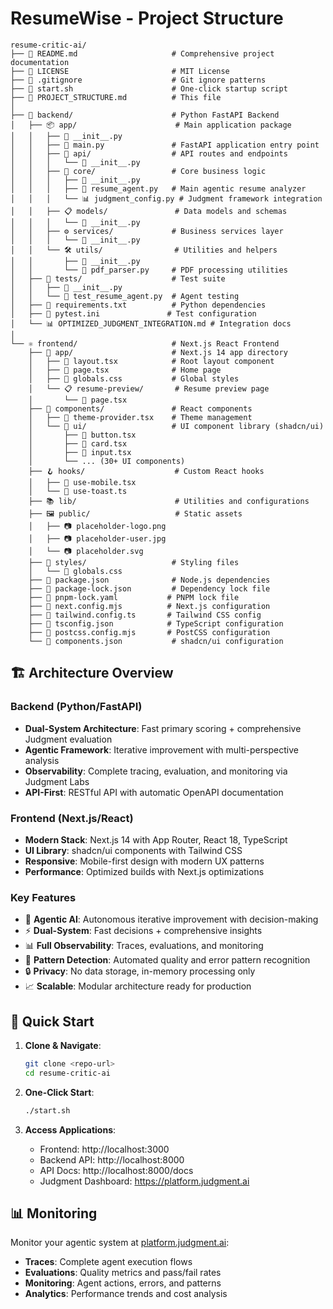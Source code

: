 # ResumeWise - Project Structure

```
resume-critic-ai/
├── 📄 README.md                     # Comprehensive project documentation
├── 📄 LICENSE                       # MIT License
├── 📄 .gitignore                    # Git ignore patterns
├── 🚀 start.sh                      # One-click startup script
├── 📄 PROJECT_STRUCTURE.md          # This file
│
├── 🐍 backend/                      # Python FastAPI Backend
│   ├── 📦 app/                      # Main application package
│   │   ├── 📄 __init__.py          
│   │   ├── 📄 main.py               # FastAPI application entry point
│   │   ├── 🔧 api/                  # API routes and endpoints
│   │   │   └── 📄 __init__.py
│   │   ├── 🧠 core/                 # Core business logic
│   │   │   ├── 📄 __init__.py
│   │   │   ├── 🤖 resume_agent.py   # Main agentic resume analyzer
│   │   │   └── 📊 judgment_config.py # Judgment framework integration
│   │   ├── 📋 models/               # Data models and schemas
│   │   │   └── 📄 __init__.py
│   │   ├── ⚙️ services/             # Business services layer
│   │   │   └── 📄 __init__.py
│   │   └── 🛠️ utils/                # Utilities and helpers
│   │       ├── 📄 __init__.py
│   │       └── 📄 pdf_parser.py     # PDF processing utilities
│   ├── 🧪 tests/                    # Test suite
│   │   ├── 📄 __init__.py
│   │   └── 📄 test_resume_agent.py  # Agent testing
│   ├── 📄 requirements.txt          # Python dependencies
│   ├── 📄 pytest.ini               # Test configuration
│   └── 📊 OPTIMIZED_JUDGMENT_INTEGRATION.md # Integration docs
│
└── ⚛️ frontend/                     # Next.js React Frontend
    ├── 📁 app/                      # Next.js 14 app directory
    │   ├── 📄 layout.tsx            # Root layout component
    │   ├── 📄 page.tsx              # Home page
    │   ├── 📄 globals.css           # Global styles
    │   └── 📋 resume-preview/       # Resume preview page
    │       └── 📄 page.tsx
    ├── 🧩 components/               # React components
    │   ├── 📄 theme-provider.tsx    # Theme management
    │   └── 🎨 ui/                   # UI component library (shadcn/ui)
    │       ├── 📄 button.tsx
    │       ├── 📄 card.tsx
    │       ├── 📄 input.tsx
    │       └── ... (30+ UI components)
    ├── 🪝 hooks/                    # Custom React hooks
    │   ├── 📄 use-mobile.tsx
    │   └── 📄 use-toast.ts
    ├── 📚 lib/                      # Utilities and configurations
    ├── 🖼️ public/                   # Static assets
    │   ├── 📷 placeholder-logo.png
    │   ├── 📷 placeholder-user.jpg
    │   └── 📷 placeholder.svg
    ├── 🎨 styles/                   # Styling files
    │   └── 📄 globals.css
    ├── 📄 package.json              # Node.js dependencies
    ├── 📄 package-lock.json         # Dependency lock file
    ├── 📄 pnpm-lock.yaml           # PNPM lock file
    ├── 📄 next.config.mjs          # Next.js configuration
    ├── 📄 tailwind.config.ts       # Tailwind CSS config
    ├── 📄 tsconfig.json            # TypeScript configuration
    ├── 📄 postcss.config.mjs       # PostCSS configuration
    └── 📄 components.json           # shadcn/ui configuration
```

## 🏗️ Architecture Overview

### **Backend (Python/FastAPI)**
- **Dual-System Architecture**: Fast primary scoring + comprehensive Judgment evaluation
- **Agentic Framework**: Iterative improvement with multi-perspective analysis  
- **Observability**: Complete tracing, evaluation, and monitoring via Judgment Labs
- **API-First**: RESTful API with automatic OpenAPI documentation

### **Frontend (Next.js/React)**
- **Modern Stack**: Next.js 14 with App Router, React 18, TypeScript
- **UI Library**: shadcn/ui components with Tailwind CSS
- **Responsive**: Mobile-first design with modern UX patterns
- **Performance**: Optimized builds with Next.js optimizations

### **Key Features**
- 🤖 **Agentic AI**: Autonomous iterative improvement with decision-making
- ⚡ **Dual-System**: Fast decisions + comprehensive insights
- 📊 **Full Observability**: Traces, evaluations, and monitoring
- 🚨 **Pattern Detection**: Automated quality and error pattern recognition
- 🔒 **Privacy**: No data storage, in-memory processing only
- 📈 **Scalable**: Modular architecture ready for production

## 🚀 Quick Start

1. **Clone & Navigate**:
   ```bash
   git clone <repo-url>
   cd resume-critic-ai
   ```

2. **One-Click Start**:
   ```bash
   ./start.sh
   ```

3. **Access Applications**:
   - Frontend: http://localhost:3000
   - Backend API: http://localhost:8000
   - API Docs: http://localhost:8000/docs
   - Judgment Dashboard: https://platform.judgment.ai

## 📊 Monitoring

Monitor your agentic system at [platform.judgment.ai](https://platform.judgment.ai):
- **Traces**: Complete agent execution flows
- **Evaluations**: Quality metrics and pass/fail rates  
- **Monitoring**: Agent actions, errors, and patterns
- **Analytics**: Performance trends and cost analysis 